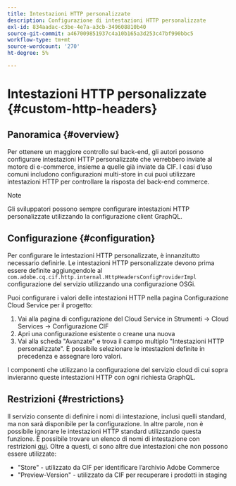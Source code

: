 ```yaml
---
title: Intestazioni HTTP personalizzate
description: Configurazione di intestazioni HTTP personalizzate
exl-id: 834aadac-c3be-4e7a-a3cb-349608810b40
source-git-commit: a467009851937c4a10b165a3d253c47bf990bbc5
workflow-type: tm+mt
source-wordcount: '270'
ht-degree: 5%

---
```


# Intestazioni HTTP personalizzate {#custom-http-headers}

## Panoramica {#overview}

Per ottenere un maggiore controllo sul back-end, gli autori possono configurare intestazioni HTTP personalizzate che verrebbero inviate al motore di e-commerce, insieme a quelle già inviate da CIF. I casi d’uso comuni includono configurazioni multi-store in cui puoi utilizzare intestazioni HTTP per controllare la risposta del back-end commerce.

>[!NOTE]
>
>Gli sviluppatori possono sempre configurare intestazioni HTTP personalizzate utilizzando la configurazione client GraphQL.

## Configurazione {#configuration}

Per configurare le intestazioni HTTP personalizzate, è innanzitutto necessario definirle. Le intestazioni HTTP personalizzate devono prima essere definite aggiungendole al `com.adobe.cq.cif.http.internal.HttpHeadersConfigProviderImpl` configurazione del servizio utilizzando una configurazione OSGi.

Puoi configurare i valori delle intestazioni HTTP nella pagina Configurazione Cloud Service per il progetto:

1. Vai alla pagina di configurazione del Cloud Service in Strumenti -> Cloud Services -> Configurazione CIF
1. Apri una configurazione esistente o creane una nuova
1. Vai alla scheda &quot;Avanzate&quot; e trova il campo multiplo &quot;Intestazioni HTTP personalizzate&quot;. È possibile selezionare le intestazioni definite in precedenza e assegnare loro valori.

I componenti che utilizzano la configurazione del servizio cloud di cui sopra invieranno queste intestazioni HTTP con ogni richiesta GraphQL.

## Restrizioni {#restrictions}

Il servizio consente di definire i nomi di intestazione, inclusi quelli standard, ma non sarà disponibile per la configurazione. In altre parole, non è possibile ignorare le intestazioni HTTP standard utilizzando questa funzione. È possibile trovare un elenco di nomi di intestazione con restrizioni [qui](https://developer.mozilla.org/en-US/docs/Web/HTTP/Headers). Oltre a questi, ci sono altre due intestazioni che non possono essere utilizzate:

* &quot;Store&quot; - utilizzato da CIF per identificare l’archivio Adobe Commerce
* &quot;Preview-Version&quot; - utilizzato da CIF per recuperare i prodotti in staging

